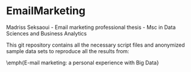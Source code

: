 # EmailMarketing
Madriss Seksaoui - Email marketing professional thesis - Msc in Data Sciences and Business Analytics

This git repository contains all the necessary script files and anonymized sample data sets to reproduce all the results from:

\emph{E-mail marketing: a personal experience with Big Data}

